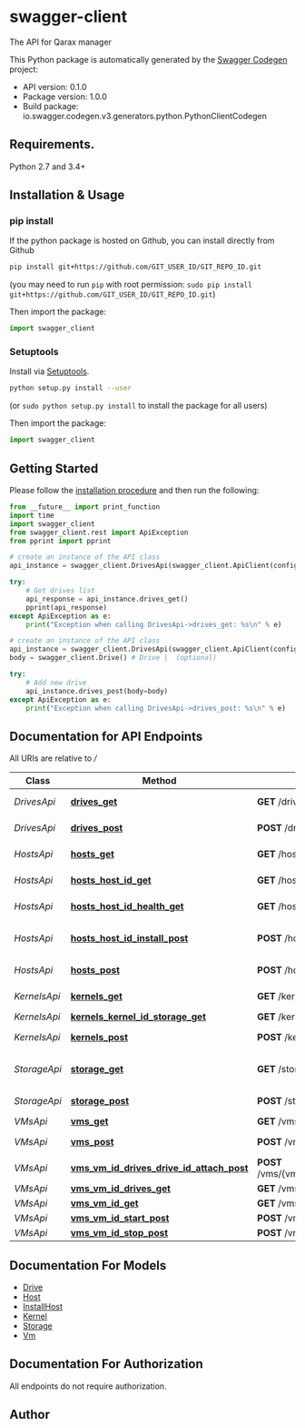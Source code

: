 # swagger-client
The API for Qarax manager

This Python package is automatically generated by the [Swagger Codegen](https://github.com/swagger-api/swagger-codegen) project:

- API version: 0.1.0
- Package version: 1.0.0
- Build package: io.swagger.codegen.v3.generators.python.PythonClientCodegen

## Requirements.

Python 2.7 and 3.4+

## Installation & Usage
### pip install

If the python package is hosted on Github, you can install directly from Github

```sh
pip install git+https://github.com/GIT_USER_ID/GIT_REPO_ID.git
```
(you may need to run `pip` with root permission: `sudo pip install git+https://github.com/GIT_USER_ID/GIT_REPO_ID.git`)

Then import the package:
```python
import swagger_client 
```

### Setuptools

Install via [Setuptools](http://pypi.python.org/pypi/setuptools).

```sh
python setup.py install --user
```
(or `sudo python setup.py install` to install the package for all users)

Then import the package:
```python
import swagger_client
```

## Getting Started

Please follow the [installation procedure](#installation--usage) and then run the following:

```python
from __future__ import print_function
import time
import swagger_client
from swagger_client.rest import ApiException
from pprint import pprint

# create an instance of the API class
api_instance = swagger_client.DrivesApi(swagger_client.ApiClient(configuration))

try:
    # Get drives list
    api_response = api_instance.drives_get()
    pprint(api_response)
except ApiException as e:
    print("Exception when calling DrivesApi->drives_get: %s\n" % e)

# create an instance of the API class
api_instance = swagger_client.DrivesApi(swagger_client.ApiClient(configuration))
body = swagger_client.Drive() # Drive |  (optional)

try:
    # Add new drive
    api_instance.drives_post(body=body)
except ApiException as e:
    print("Exception when calling DrivesApi->drives_post: %s\n" % e)
```

## Documentation for API Endpoints

All URIs are relative to */*

Class | Method | HTTP request | Description
------------ | ------------- | ------------- | -------------
*DrivesApi* | [**drives_get**](docs/DrivesApi.md#drives_get) | **GET** /drives/ | Get drives list
*DrivesApi* | [**drives_post**](docs/DrivesApi.md#drives_post) | **POST** /drives/ | Add new drive
*HostsApi* | [**hosts_get**](docs/HostsApi.md#hosts_get) | **GET** /hosts | Get hosts list
*HostsApi* | [**hosts_host_id_get**](docs/HostsApi.md#hosts_host_id_get) | **GET** /hosts/{hostId} | Get host by ID
*HostsApi* | [**hosts_host_id_health_get**](docs/HostsApi.md#hosts_host_id_health_get) | **GET** /hosts/{hostId}/health | Host health check
*HostsApi* | [**hosts_host_id_install_post**](docs/HostsApi.md#hosts_host_id_install_post) | **POST** /hosts/{hostId}/install | Install qarax node on host
*HostsApi* | [**hosts_post**](docs/HostsApi.md#hosts_post) | **POST** /hosts | Create new host
*KernelsApi* | [**kernels_get**](docs/KernelsApi.md#kernels_get) | **GET** /kernels/ | get kernels list
*KernelsApi* | [**kernels_kernel_id_storage_get**](docs/KernelsApi.md#kernels_kernel_id_storage_get) | **GET** /kernels/{kernelId}/storage | 
*KernelsApi* | [**kernels_post**](docs/KernelsApi.md#kernels_post) | **POST** /kernels/ | Add new kernel
*StorageApi* | [**storage_get**](docs/StorageApi.md#storage_get) | **GET** /storage/ | get storages list
*StorageApi* | [**storage_post**](docs/StorageApi.md#storage_post) | **POST** /storage/ | Add new storage
*VMsApi* | [**vms_get**](docs/VMsApi.md#vms_get) | **GET** /vms/ | get vms list
*VMsApi* | [**vms_post**](docs/VMsApi.md#vms_post) | **POST** /vms/ | Add new VM
*VMsApi* | [**vms_vm_id_drives_drive_id_attach_post**](docs/VMsApi.md#vms_vm_id_drives_drive_id_attach_post) | **POST** /vms/{vmId}/drives/{driveId}/attach | Add drive to VM
*VMsApi* | [**vms_vm_id_drives_get**](docs/VMsApi.md#vms_vm_id_drives_get) | **GET** /vms/{vmId}/drives/ | 
*VMsApi* | [**vms_vm_id_get**](docs/VMsApi.md#vms_vm_id_get) | **GET** /vms/{vmId}/ | VM details
*VMsApi* | [**vms_vm_id_start_post**](docs/VMsApi.md#vms_vm_id_start_post) | **POST** /vms/{vmId}/start | Start VM
*VMsApi* | [**vms_vm_id_stop_post**](docs/VMsApi.md#vms_vm_id_stop_post) | **POST** /vms/{vmId}/stop | Stop VM

## Documentation For Models

 - [Drive](docs/Drive.md)
 - [Host](docs/Host.md)
 - [InstallHost](docs/InstallHost.md)
 - [Kernel](docs/Kernel.md)
 - [Storage](docs/Storage.md)
 - [Vm](docs/Vm.md)

## Documentation For Authorization

 All endpoints do not require authorization.


## Author


